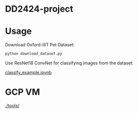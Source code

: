 # DD2424-project

# Usage

Download Oxford-IIIT Pet Dataset:
```bash
python download_dataset.py
```

Use ResNet18 ConvNet for classifying images from the dataset:

[classify_example.ipynb](./classify_example.ipynb)

# GCP VM
[./tools/](./tools/)
